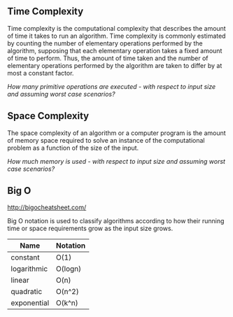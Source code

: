 ## Time Complexity

Time complexity is the computational complexity that describes the amount of time it takes to run an algorithm. Time complexity is commonly estimated by counting the number of elementary operations performed by the algorithm, supposing that each elementary operation takes a fixed amount of time to perform. Thus, the amount of time taken and the number of elementary operations performed by the algorithm are taken to differ by at most a constant factor.

_How many primitive operations are executed - with respect to input size and assuming worst case scenarios?_

## Space Complexity

The space complexity of an algorithm or a computer program is the amount of memory space required to solve an instance of the computational problem as a function of the size of the input.

_How much memory is used - with respect to input size and assuming worst case scenarios?_

## Big O

http://bigocheatsheet.com/

Big O notation is used to classify algorithms according to how their running time or space requirements grow as the input size grows. 

| Name        	| Notation 	|
|-------------	|----------	|
| constant    	| O(1)     	|
| logarithmic 	| O(logn)  	|
| linear      	| O(n)     	|
| quadratic   	| O(n^2)   	|
| exponential 	| O(k^n)   	|